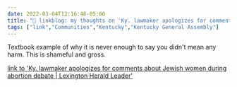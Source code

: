 ```yaml
---
date: 2022-03-04T12:16:48-05:00
title: "🔗 linkblog: my thoughts on 'Ky. lawmaker apologizes for comments about Jewish women during abortion debate | Lexington Herald Leader'"
tags: ["link","Communities","Kentucky","Kentucky General Assembly"]
---
```

Textbook example of why it is never enough to say you didn't mean any harm. This is shameful and gross.
 
[link to 'Ky. lawmaker apologizes for comments about Jewish women during abortion debate | Lexington Herald Leader'](https://www.kentucky.com/news/politics-government/article259002493.html)
